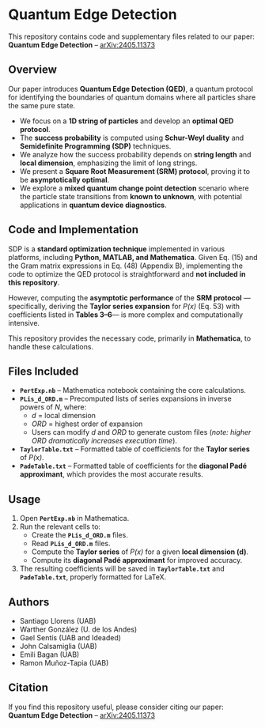 # Quantum Edge Detection

This repository contains code and supplementary files related to our paper:  
**Quantum Edge Detection** – [arXiv:2405.11373](https://arxiv.org/abs/2405.11373)  

## Overview

Our paper introduces **Quantum Edge Detection (QED)**, a quantum protocol for identifying the boundaries of quantum domains where all particles share the same pure state.  

- We focus on a **1D string of particles** and develop an **optimal QED protocol**.  
- The **success probability** is computed using **Schur-Weyl duality** and **Semidefinite Programming (SDP)** techniques.  
- We analyze how the success probability depends on **string length** and **local dimension**, emphasizing the limit of long strings.  
- We present a **Square Root Measurement (SRM) protocol**, proving it to be **asymptotically optimal**.  
- We explore a **mixed quantum change point detection** scenario where the particle state transitions from **known to unknown**, with potential applications in **quantum device diagnostics**.  

## Code and Implementation  

SDP is a **standard optimization technique** implemented in various platforms, including **Python, MATLAB, and Mathematica**. Given Eq. (15) and the Gram matrix expressions in Eq. (48) (Appendix B), implementing the code to optimize the QED protocol is straightforward and **not included in this repository**.  

However, computing the **asymptotic performance** of the **SRM protocol** —specifically, deriving the **Taylor series expansion** for *P(x)* (Eq. 53) with coefficients listed in **Tables 3–6**— is more complex and computationally intensive.  

This repository provides the necessary code, primarily in **Mathematica**, to handle these calculations.  

## Files Included  

- **`PertExp.nb`** – Mathematica notebook containing the core calculations.  
- **`PLis_d_ORD.m`** – Precomputed lists of series expansions in inverse powers of *N*, where:  
  - *d* = local dimension  
  - *ORD* = highest order of expansion  
  - Users can modify *d* and *ORD* to generate custom files (*note: higher ORD dramatically increases execution time*).  
- **`TaylorTable.txt`** – Formatted table of coefficients for the **Taylor series** of *P(x)*.  
- **`PadeTable.txt`** – Formatted table of coefficients for the **diagonal Padé approximant**, which provides the most accurate results.  

## Usage  

1. Open **`PertExp.nb`** in Mathematica.  
2. Run the relevant cells to: 
   - Create the **`PLis_d_ORD.m`** files. 
   - Read **`PLis_d_ORD.m`** files.  
   - Compute the **Taylor series** of *P(x)* for a given **local dimension (d)**.  
   - Compute its **diagonal Padé approximant** for improved accuracy.  
3. The resulting coefficients will be saved in **`TaylorTable.txt`** and **`PadeTable.txt`**, properly formatted for LaTeX.  

## Authors

- Santiago Llorens (UAB)
- Warther González (U. de los Andes)
- Gael Sentís (UAB and Ideaded)
- John Calsamiglia (UAB)
- Emili Bagan (UAB)
- Ramon Muñoz-Tapia (UAB)



## Citation  

If you find this repository useful, please consider citing our paper:  
**Quantum Edge Detection** – [arXiv:2405.11373](https://arxiv.org/abs/2405.11373)  
